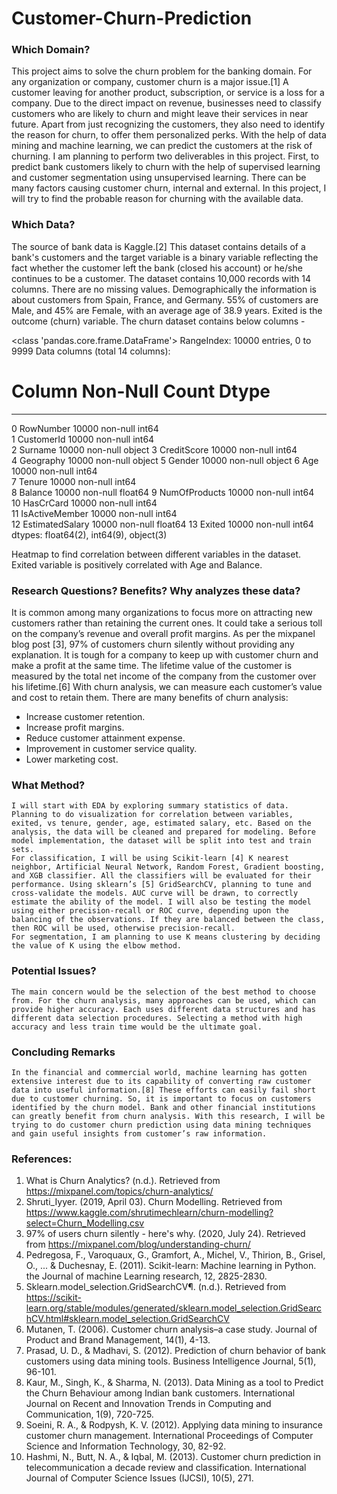 # Customer-Churn-Prediction

### Which Domain?
This project aims to solve the churn problem for the banking domain. For any organization or company, customer churn is a major issue.[1] A customer leaving for another product, subscription, or service is a loss for a company. Due to the direct impact on revenue, businesses need to classify customers who are likely to churn and might leave their services in near future. Apart from just recognizing the customers, they also need to identify the reason for churn, to offer them personalized perks. With the help of data mining and machine learning, we can predict the customers at the risk of churning. I am planning to perform two deliverables in this project. First, to predict bank customers likely to churn with the help of supervised learning and customer segmentation using unsupervised learning. There can be many factors causing customer churn, internal and external. In this project, I will try to find the probable reason for churning with the available data.
  
### Which Data?
The source of bank data is Kaggle.[2] This dataset contains details of a bank's customers and the target variable is a binary variable reflecting the fact whether the customer left the bank (closed his account) or he/she continues to be a customer. The dataset contains 10,000 records with 14 columns. There are no missing values. Demographically the information is about customers from Spain, France, and Germany. 55% of customers are Male, and 45% are Female, with an average age of 38.9 years. Exited is the outcome (churn) variable. 
The churn dataset contains below columns - 

<class 'pandas.core.frame.DataFrame'>
RangeIndex: 10000 entries, 0 to 9999
Data columns (total 14 columns):
 #   Column           Non-Null Count  Dtype  
---  ------           --------------  -----  
 0   RowNumber        10000 non-null  int64  
 1   CustomerId       10000 non-null  int64  
 2   Surname          10000 non-null  object 
 3   CreditScore      10000 non-null  int64  
 4   Geography        10000 non-null  object 
 5   Gender           10000 non-null  object 
 6   Age              10000 non-null  int64  
 7   Tenure           10000 non-null  int64  
 8   Balance          10000 non-null  float64
 9   NumOfProducts    10000 non-null  int64  
 10  HasCrCard        10000 non-null  int64  
 11  IsActiveMember   10000 non-null  int64  
 12  EstimatedSalary  10000 non-null  float64
 13  Exited           10000 non-null  int64  
dtypes: float64(2), int64(9), object(3)

Heatmap to find correlation between different variables in the dataset. Exited variable is positively correlated with Age and Balance.


### Research Questions? Benefits? Why analyzes these data?
It is common among many organizations to focus more on attracting new customers rather than retaining the current ones. It could take a serious toll on the company’s revenue and overall profit margins. As per the mixpanel blog post [3], 97% of customers churn silently without providing any explanation. It is tough for a company to keep up with customer churn and make a profit at the same time. The lifetime value of the customer is measured by the total net income of the company from the customer over his lifetime.[6] With churn analysis, we can measure each customer’s value and cost to retain them.  There are many benefits of churn analysis:
-	Increase customer retention.
-	Increase profit margins.
-	Reduce customer attainment expense.
-	Improvement in customer service quality.
-	Lower marketing cost.


### What Method?
	I will start with EDA by exploring summary statistics of data. Planning to do visualization for correlation between variables, exited, vs tenure, gender, age, estimated salary, etc. Based on the analysis, the data will be cleaned and prepared for modeling. Before model implementation, the dataset will be split into test and train sets. 
	For classification, I will be using Scikit-learn [4] K nearest neighbor, Artificial Neural Network, Random Forest, Gradient boosting, and XGB classifier. All the classifiers will be evaluated for their performance. Using sklearn’s [5] GridSearchCV, planning to tune and cross-validate the models. AUC curve will be drawn, to correctly estimate the ability of the model. I will also be testing the model using either precision-recall or ROC curve, depending upon the balancing of the observations. If they are balanced between the class, then ROC will be used, otherwise precision-recall.
	For segmentation, I am planning to use K means clustering by deciding the value of K using the elbow method. 

### Potential Issues?
	The main concern would be the selection of the best method to choose from. For the churn analysis, many approaches can be used, which can provide higher accuracy. Each uses different data structures and has different data selection procedures. Selecting a method with high accuracy and less train time would be the ultimate goal.

### Concluding Remarks
	In the financial and commercial world, machine learning has gotten extensive interest due to its capability of converting raw customer data into useful information.[8] These efforts can easily fail short due to customer churning. So, it is important to focus on customers identified by the churn model. Bank and other financial institutions can greatly benefit from churn analysis. With this research, I will be trying to do customer churn prediction using data mining techniques and gain useful insights from customer’s raw information. 

### References:
1.	What is Churn Analytics? (n.d.). Retrieved from https://mixpanel.com/topics/churn-analytics/ 
2.	Shruti_Iyyer. (2019, April 03). Churn Modelling. Retrieved from https://www.kaggle.com/shrutimechlearn/churn-modelling?select=Churn_Modelling.csv 
3.	97% of users churn silently - here's why. (2020, July 24). Retrieved from https://mixpanel.com/blog/understanding-churn/ 
4.	Pedregosa, F., Varoquaux, G., Gramfort, A., Michel, V., Thirion, B., Grisel, O., ... & Duchesnay, E. (2011). Scikit-learn: Machine learning in Python. the Journal of machine Learning research, 12, 2825-2830.
5.	Sklearn.model_selection.GridSearchCV¶. (n.d.). Retrieved from https://scikit-learn.org/stable/modules/generated/sklearn.model_selection.GridSearchCV.html#sklearn.model_selection.GridSearchCV 
6.	Mutanen, T. (2006). Customer churn analysis–a case study. Journal of Product and Brand Management, 14(1), 4-13.
7.	Prasad, U. D., & Madhavi, S. (2012). Prediction of churn behavior of bank customers using data mining tools. Business Intelligence Journal, 5(1), 96-101.
8.	Kaur, M., Singh, K., & Sharma, N. (2013). Data Mining as a tool to Predict the Churn Behaviour among Indian bank customers. International Journal on Recent and Innovation Trends in Computing and Communication, 1(9), 720-725.
9.	Soeini, R. A., & Rodpysh, K. V. (2012). Applying data mining to insurance customer churn management. International Proceedings of Computer Science and Information Technology, 30, 82-92.
10.	Hashmi, N., Butt, N. A., & Iqbal, M. (2013). Customer churn prediction in telecommunication a decade review and classification. International Journal of Computer Science Issues (IJCSI), 10(5), 271.
